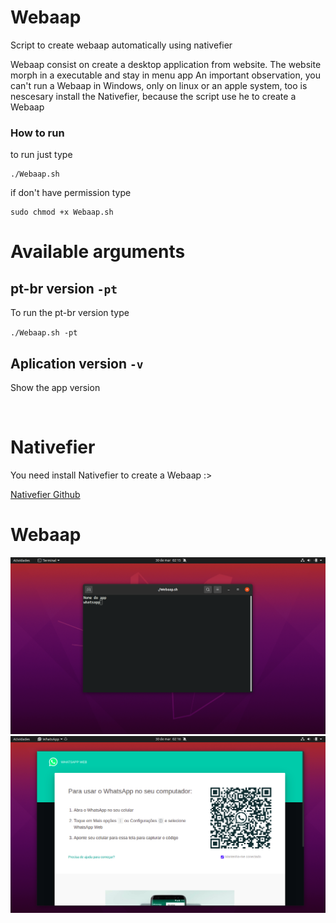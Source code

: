 # Webaap

Script to create webaap automatically using nativefier

Webaap consist on create a desktop application from website.
The website morph in a executable and stay in menu app
An important observation, you can't run a Webaap in Windows,
only on linux or an apple system, too is nescesary install the Nativefier, 
because the script use he to create a Webaap

### How to run 

to run just type


```console
./Webaap.sh
```


if don't have permission type


```console
sudo chmod +x Webaap.sh
```



# Available arguments 

## pt-br version `-pt`

To run the pt-br version type

`./Webaap.sh -pt`

## Aplication version `-v`

Show the app version


<br/>

# Nativefier

You need install Nativefier to create a Webaap :>

[Nativefier Github](https://github.com/nativefier/nativefier)

# Webaap

![image](assets/screenshot1.png)
![image](assets/screenshot2.png)

